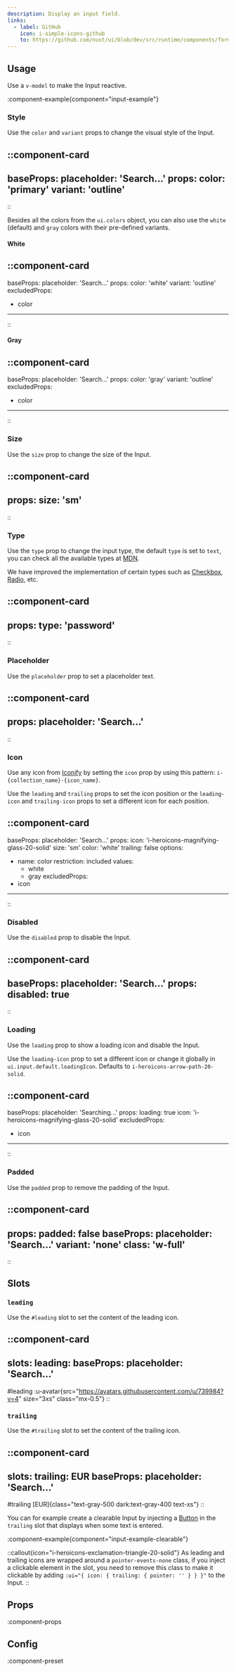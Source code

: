 ```yaml
---
description: Display an input field.
links:
  - label: GitHub
    icon: i-simple-icons-github
    to: https://github.com/nuxt/ui/blob/dev/src/runtime/components/forms/Input.vue
---
```


## Usage

Use a `v-model` to make the Input reactive.

:component-example{component="input-example"}

### Style

Use the `color` and `variant` props to change the visual style of the Input.

::component-card
---
baseProps:
  placeholder: 'Search...'
props:
  color: 'primary'
  variant: 'outline'
---
::

Besides all the colors from the `ui.colors` object, you can also use the `white` (default) and `gray` colors with their pre-defined variants.

#### White

::component-card
---
baseProps:
  placeholder: 'Search...'
props:
  color: 'white'
  variant: 'outline'
excludedProps:
  - color
---
::

#### Gray

::component-card
---
baseProps:
  placeholder: 'Search...'
props:
  color: 'gray'
  variant: 'outline'
excludedProps:
  - color
---
::

### Size

Use the `size` prop to change the size of the Input.

::component-card
---
props:
  size: 'sm'
---
::

### Type

Use the `type` prop to change the input type, the default `type` is set to `text`, you can check all the available types at [MDN](https://developer.mozilla.org/en-US/docs/Web/HTML/Element/input#input_types).

We have improved the implementation of certain types such as [Checkbox](/components/checkbox), [Radio](/components/radio-group), etc.

::component-card
---
props:
  type: 'password'
---
::

### Placeholder

Use the `placeholder` prop to set a placeholder text.

::component-card
---
props:
  placeholder: 'Search...'
---
::

### Icon

Use any icon from [Iconify](https://icones.js.org) by setting the `icon` prop by using this pattern: `i-{collection_name}-{icon_name}`.

Use the `leading` and `trailing` props to set the icon position or the `leading-icon` and `trailing-icon` props to set a different icon for each position.

::component-card
---
baseProps:
  placeholder: 'Search...'
props:
  icon: 'i-heroicons-magnifying-glass-20-solid'
  size: 'sm'
  color: 'white'
  trailing: false
options:
  - name: color
    restriction: included
    values:
      - white
      - gray
excludedProps:
  - icon
---
::

### Disabled

Use the `disabled` prop to disable the Input.

::component-card
---
baseProps:
  placeholder: 'Search...'
props:
  disabled: true
---
::

### Loading

Use the `loading` prop to show a loading icon and disable the Input.

Use the `loading-icon` prop to set a different icon or change it globally in `ui.input.default.loadingIcon`. Defaults to `i-heroicons-arrow-path-20-solid`.

::component-card
---
baseProps:
  placeholder: 'Searching...'
props:
  loading: true
  icon: 'i-heroicons-magnifying-glass-20-solid'
excludedProps:
  - icon
---
::

### Padded

Use the `padded` prop to remove the padding of the Input.

::component-card
---
props:
  padded: false
baseProps:
  placeholder: 'Search...'
  variant: 'none'
  class: 'w-full'
---
::

## Slots

### `leading`

Use the `#leading` slot to set the content of the leading icon.

::component-card
---
slots:
  leading: <UAvatar src="https://avatars.githubusercontent.com/u/739984?v=4" size="3xs" class="mx-0.5" />
baseProps:
  placeholder: 'Search...'
---

#leading
  :u-avatar{src="https://avatars.githubusercontent.com/u/739984?v=4" size="3xs" class="mx-0.5"}
::

### `trailing`

Use the `#trailing` slot to set the content of the trailing icon.

::component-card
---
slots:
  trailing: <span class="text-gray-500 dark:text-gray-400 text-xs">EUR</span>
baseProps:
  placeholder: 'Search...'
---

#trailing
  [EUR]{class="text-gray-500 dark:text-gray-400 text-xs"}
::

You can for example create a clearable Input by injecting a [Button](/components/button) in the `trailing` slot that displays when some text is entered.

:component-example{component="input-example-clearable"}

::callout{icon="i-heroicons-exclamation-triangle-20-solid"}
As leading and trailing icons are wrapped around a `pointer-events-none` class, if you inject a clickable element in the slot, you need to remove this class to make it clickable by adding `:ui="{ icon: { trailing: { pointer: '' } } }"` to the Input.
::

## Props

:component-props

## Config

:component-preset
